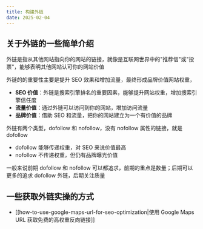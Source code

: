 ```yaml
---
title: 构建外链
date: 2025-02-04
---
```

## 关于外链的一些简单介绍

外链是指从其他网站指向你的网站的链接，就像是互联网世界中的"推荐信"或"投票"，能够表明其他网站认可你的网站价值

外链的的重要性主要是提升 SEO 效果和增加流量，最终形成品牌价值网站权重，

- **SEO 价值**：外链是搜索引擎排名的重要因素，能够提升网站权重，增加搜索引擎信任度
- **流量价值**：通过外链可以访问到你的网站，增加访问流量
- **品牌价值**：借助 SEO 和流量，把你的网站建立为一个有价值的品牌

外链有两个类型，dofollow 和 nofollow，没有 nofollow 属性的链接，就是 dofollow

- dofollow 能够传递权重，对 SEO 来说价值最高
- nofollow 不传递权重，但仍有品牌曝光价值

一般来说前期 dofollow 和 nofollow 可以都追求，前期的重点是数量；后期可以更多的追求 dofollow 外链，后期关注质量

## 一些获取外链实操的方式

- [[how-to-use-google-maps-url-for-seo-optimization|使用 Google Maps URL 获取免费的高权重反向链接]]
